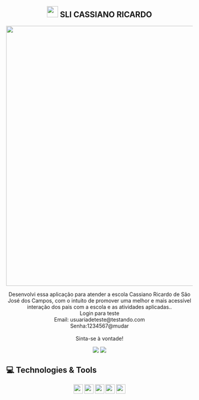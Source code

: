<span align="center">

## <img src="https://raw.githubusercontent.com/iampavangandhi/iampavangandhi/master/gifs/Hi.gif" width="30px"> SLI CASSIANO RICARDO </h2>

</span>


<div align="center">
<img src="https://user-images.githubusercontent.com/66094168/230743083-e2202601-e8c6-4a00-83df-07356a758b03.png" width="700px" />
</div>


<p align="center">
Desenvolvi essa aplicação para atender a escola Cassiano Ricardo de São José dos Campos, com o intuito de promover uma melhor e mais acessível interação dos pais com a escola e as atividades aplicadas..<br>Login para teste <br>Email: usuariadeteste@testando.com <br>Senha:1234567@mudar<br><br>Sinta-se à vontade!
</p>

<p align="center">
  <a href="https://www.linkedin.com/in/kallifabrahao/" alt="Linkedin">
  <img src="https://img.shields.io/badge/-Linkedin-0e76a8?style=for-the-badge&logo=&logoColor=white&link=https://www.linkedin.com/in/keidsonroby/" /></a>
    <a href="https://sli-cassiano-ricardo-git-dev-kallif003.vercel.app/" alt="Site">
  <img src="https://img.shields.io/badge/-Site-0e76a8?style=for-the-badge&logo=&logoColor=white&link=https://www.linkedin.com/in/keidsonroby/" /></a>
</p>  

## 💻 Technologies & Tools

<p align="center">

 <img src="https://img.shields.io/badge/Next%20-%2320232a.svg?&style=for-the-badge&logo=&logoColor=%2361DAFB" height="25"/>
  <img src="https://img.shields.io/badge/Typescript%20-%2320232a.svg?&style=for-the-badge&logo=&logoColor=%2361DAFB" height="25"/>
 <img src="https://img.shields.io/badge/Tailwind%20-%2320232a.svg?&style=for-the-badge&logo=&logoColor=%2361DAFB" height="25"/>
 <img src="https://img.shields.io/badge/Firebase%20-%2320232a.svg?&style=for-the-badge&logo=&logoColor=%2361DAFB" height="25"/>
  <img src="https://img.shields.io/badge/Prismic%20-%2320232a.svg?&style=for-the-badge&logo=&logoColor=%2361DAFB" height="25"/>
</p>







<!--

